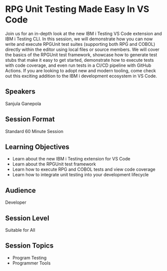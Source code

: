 # RPG Unit Testing Made Easy In VS Code

Join us for an in-depth look at the new IBM i Testing VS Code extension and IBM i Testing CLI. In this session, we will demonstrate how you can now write and execute RPGUnit test suites (supporting both RPG and COBOL) directly within the editor using local files or source members. We will cover the basics of the RPGUnit test framework, showcase how to generate test stubs that make it easy to get started, demonstrate how to execute tests with code coverage, and even run tests in a CI/CD pipeline with GitHub Actions. If you are looking to adopt new and modern tooling, come check out this exciting addition to the IBM i development ecosystem in VS Code.

## Speakers
Sanjula Ganepola

## Session Format
Standard 60 Minute Session

## Learning Objectives
* Learn about the new IBM i Testing extension for VS Code
* Learn about the RPGUnit test framework
* Learn how to execute RPG and COBOL tests and view code coverage
* Learn how to integrate unit testing into your development lifecycle

## Audience
Developer

## Session Level
Suitable for All

## Session Topics
* Program Testing
* Programmer Tools